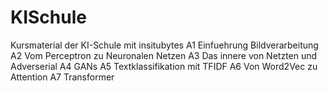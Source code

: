 # KISchule

Kursmaterial der KI-Schule mit insitubytes
A1 Einfuehrung Bildverarbeitung
A2 Vom Perceptron zu Neuronalen Netzen
A3 Das innere von Netzten und Adverserial 
A4 GANs
A5 Textklassifikation mit TFIDF
A6 Von Word2Vec zu Attention
A7 Transformer
